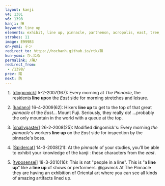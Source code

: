 ```yaml
---
layout: kanji
v4: 1301
v6: 1398
kanji: 陳
keyword: line up
elements: exhibit, line up, pinnacle, parthenon, acropolis, east, tree, wood, sun, day
strokes: 11
image: E999B3
on-yomi: チン
redirect_to: https://hochanh.github.io/rtk/陳
kun-yomi: ひ.ねる
permalink: /陳/
redirect_from:
 - /1398/
prev: 陽
next: 防
---
```


1) [<a href="http://kanji.koohii.com/profile/dingomick">dingomick</a>] 5-2-2007(167): Every morning at <em>The Pinnacle</em>, the residents<strong> line up</strong>on the <em>East</em> side for morning stretches and leisure.

2) [<a href="http://kanji.koohii.com/profile/kadano">kadano</a>] 16-4-2009(62): Hikers<strong> line up</strong> to get to the top of that great <em>pinnacle</em> of the <em>East</em>... Mount Fuji. Seriously, they really do! ...probably the only mountain in the world with a queue at the top.

3) [<a href="http://kanji.koohii.com/profile/snallygaster">snallygaster</a>] 26-2-2008(25): Modified dingomick&#039;s: Every morning <em>the pinnacle</em>&#039;s workers<strong> line up</strong> on the <em>East</em> side for inspection by the pinnacle&#039;s boss.

4) [<a href="http://kanji.koohii.com/profile/Spidercat">Spidercat</a>] 14-3-2008(21): At the <em>pinnacle</em> of your studies, you&#039;ll be able to exhibit your knowledge of the kanji : these characters from the <em>east</em>.

5) [<a href="http://kanji.koohii.com/profile/typosensei">typosensei</a>] 18-3-2010(16): This is not &quot;people in a line&quot;. This is &quot;a<strong> line up</strong>&quot; like a<strong> line up</strong> of shows or performers. @gavmck At The Pinnacle they are having an exhibition of Oriental art where you can see all kinds of amazing artifacts lined up.

